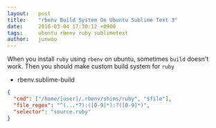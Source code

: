 ```yaml
---
layout:   post
title:    "rbenv Build System On Ubuntu Sublime Text 3"
date:     2016-03-04 17:30:12 +0900
tags:     ubuntu rbenv ruby sublimetext
author:   junwoo
---
```


When you install `ruby` using `rbenv` on ubuntu, sometimes `build` doesn't work. Then you should make custom build system for `ruby`

* rbenv.sublime-build

```json
{
  "cmd": ["/home/[user]/.rbenv/shims/ruby", "$file"],
  "file_regex": "^(...*?):([0-9]*):?([0-9]*)",
  "selector": "source.ruby"
}
```
